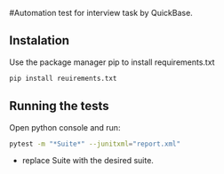 #Automation test for interview task by QuickBase.

## Instalation

Use the package manager pip to install requirements.txt
```bash
pip install reuirements.txt
```

## Running the tests
Open python console and run:
```bash
pytest -m "*Suite*" --junitxml="report.xml"
```
* replace Suite with the desired suite.